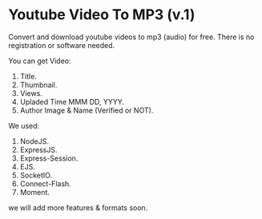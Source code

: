 # Youtube Video To MP3 (v.1)
Convert and download youtube videos to mp3 (audio) for free. There is no registration or software needed.

You can get Video:
<ol>
  <li>Title.</li>
  <li>Thumbnail.</li>
  <li>Views.</li>
  <li>Upladed Time MMM DD, YYYY.</li>
  <li>Author Image & Name (Verified or NOT).</li>
</ol>

We used:
<ol>
  <li>NodeJS.</li>
  <li>ExpressJS.</li>
  <li>Express-Session.</li>
  <li>EJS.</li>
  <li>SocketIO.</li>
  <li>Connect-Flash.</li>
  <li>Moment.</li>
</ol>

we will add more features & formats soon.
